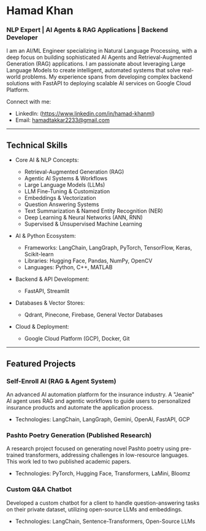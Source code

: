 # Hamad Khan
  ### NLP Expert | AI Agents & RAG Applications | Backend Developer

  I am an AI/ML Engineer specializing in Natural Language Processing, with a deep focus on building
  sophisticated AI Agents and Retrieval-Augmented Generation (RAG) applications. I am passionate about
  leveraging Large Language Models to create intelligent, automated systems that solve real-world problems.
  My experience spans from developing complex backend solutions with FastAPI to deploying scalable AI
  services on Google Cloud Platform.

  Connect with me:
  - LinkedIn: (https://www.linkedin.com/in/hamad-khanml)
  - Email: hamadtakkar2233@gmail.com

  ---
  ## Technical Skills

  - Core AI & NLP Concepts:
    - Retrieval-Augmented Generation (RAG)
    - Agentic AI Systems & Workflows
    - Large Language Models (LLMs)
    - LLM Fine-Tuning & Customization
    - Embeddings & Vectorization
    - Question Answering Systems
    - Text Summarization & Named Entity Recognition (NER)
    - Deep Learning & Neural Networks (ANN, RNN)
    - Supervised & Unsupervised Machine Learning

  - AI & Python Ecosystem:
    - Frameworks: LangChain, LangGraph, PyTorch, TensorFlow, Keras, Scikit-learn
    - Libraries: Hugging Face, Pandas, NumPy, OpenCV
    - Languages: Python, C++, MATLAB

  - Backend & API Development:
    - FastAPI, Streamlit

  - Databases & Vector Stores:
    - Qdrant, Pinecone, Firebase, General Vector Databases

  - Cloud & Deployment:
    - Google Cloud Platform (GCP), Docker, Git
  ---

  ## Featured Projects

  ### Self-Enroll AI (RAG & Agent System)
  An advanced AI automation platform for the insurance industry. A "Jeanie" AI agent uses RAG and agentic
  workflows to guide users to personalized insurance products and automate the application process.
  - Technologies: LangChain, LangGraph, Gemini, OpenAI, FastAPI, GCP

  ### Pashto Poetry Generation (Published Research)
  A research project focused on generating novel Pashto poetry using pre-trained transformers, addressing
  challenges in low-resource languages. This work led to two published academic papers.
  - Technologies: PyTorch, Hugging Face, Transformers, LaMini, Bloomz

  ### Custom Q&A Chatbot
  Developed a custom chatbot for a client to handle question-answering tasks on their private dataset,
  utilizing open-source LLMs and embeddings.
  - Technologies: LangChain, Sentence-Transformers, Open-Source LLMs
